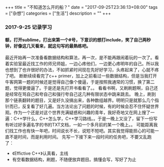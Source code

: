 +++
title = "不知道怎么开的船？"
date = "2017-09-25T23:36:13+08:00"
tags = ["杂想"]
categories = ["生活"]
description = ""
+++

### 2017-9-25 记录学习
#### 额，打开sublime，打出来第一个#号，下意识的想打include，笑了自己两秒钟，好像这几天看来，就这句写的最熟练吧。
最近开始再一次准备看数据结构和算法，再一次，是不能再跟闹着玩的一次了。看着实验室最近找工作的师兄师姐，一边心疼他们，一边更心疼明年的自己。所以我也想到了也许很好的办法，不如抓紧时间现在先好好学习，头疼起来了，心就不疼了吧。
断断续续看完了c++ primer，加上之前看过一些数据结构，但是当我打开牛客网第一题的时候还是觉得自己像个傻逼，于是按照我通常的习惯，换了第二题，觉得更傻逼了。于是还是先打开书看看了。。
看看书啊，又刷刷题啊，自己还是经常在骂自己和夸自己和强行夸自己这几种有限状态中跳来跳去。
晚上，刷到那个链表翻转的题目，又是好久没搞出来，各种数组越界。明明只是就那么几个指针而已，反复看了好几遍。当方法论出了问题的时候，有的时候会忍不住怀疑世界观。作为一个还是对这个世界充满疑惑和兴趣的青年，我好奇地又在网上搜了一遍：C++学什么，C++怎么学，C++学习路线。。于是一晚上又没了，留下一份写有听过好多遍名字的书的TXT文档，一如一个多月前的某一个晚上。。
可能距离我们找工作也有快一年吧，时间说长不长，说短不短吧。其实我觉得能担心的可能一直不是时间，而是利用时间。
先写一下接下来一段时间的任务吧，不要又乱跑了：
* 《Effictive C++》认真看，主线
* 有空看数据结构，刷题，不随便放弃题目。搞懂会写，写好了为止
